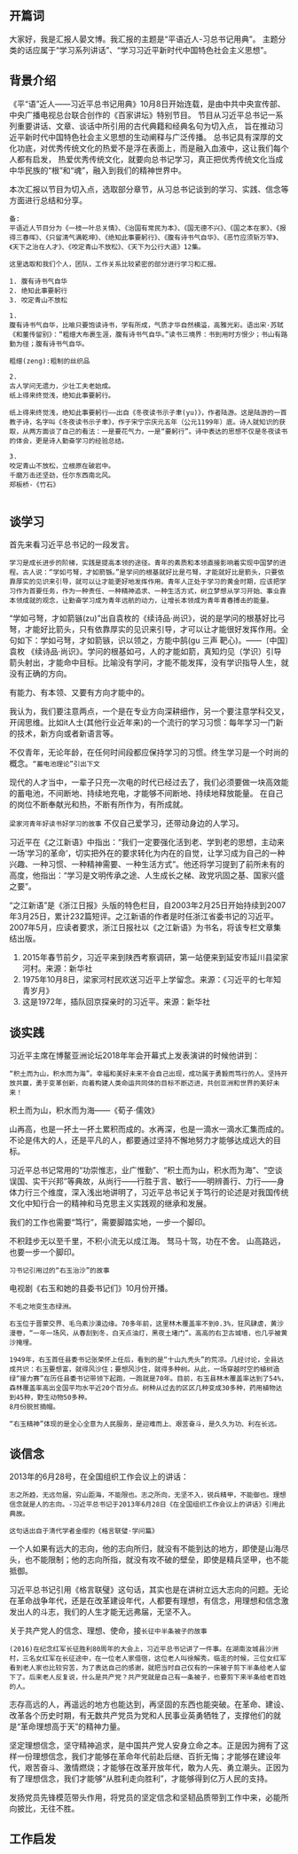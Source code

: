 ## 开篇词
大家好，我是汇报人晏文博。我汇报的主题是“平语近人-习总书记用典”。
主题分类的话应属于“学习系列讲话”、“学习习近平新时代中国特色社会主义思想”。

## 背景介绍
《平“语”近人——习近平总书记用典》10月8日开始连载，是由中共中央宣传部、中央广播电视总台联合创作的《百家讲坛》特别节目。
节目从习近平总书记一系列重要讲话、文章、谈话中所引用的古代典籍和经典名句为切入点，
旨在推动习近平新时代中国特色社会主义思想的生动阐释与广泛传播。
总书记具有深厚的文化功底，对优秀传统文化的热爱不是浮在表面上，而是融入血液中，这让我们每个人都有启发，
热爱优秀传统文化，就要向总书记学习，真正把优秀传统文化当成中华民族的“根”和“魂”，融入到我们的精神世界中。

本次汇报以节目为切入点，选取部分章节，从习总书记谈到的学习、实践、信念等方面进行总结和分享。

```
备:
平语近人节目分为《一枝一叶总关情》、《治国有常民为本》、《国无德不兴》、《国之本在家》、《报得三春晖》、《只留清气满乾坤》、《绝知此事要躬行》、《腹有诗书气自华》、《恶竹应须斩万竿》、《天下之治在人才》、《咬定青山不放松》、《天下为公行大道》12集。

这里选取和我们个人，团队，工作关系比较紧密的部分进行学习和汇报。

1. 腹有诗书气自华
2. 绝知此事要躬行
3. 咬定青山不放松

1.
腹有诗书气自华，比喻只要饱读诗书，学有所成，气质才华自然横溢，高雅光彩。语出宋·苏轼《和董传留别》：“粗缯大布裹生涯，腹有诗书气自华。”读书三境界：书到用时方恨少；书山有路勤为径；腹有诗书气自华。

粗缯(zeng):粗制的丝织品

2.
古人学问无遗力，少壮工夫老始成。
纸上得来终觉浅，绝知此事要躬行。

纸上得来终觉浅，绝知此事要躬行——出自《冬夜读书示子聿(yu)》，作者陆游。这是陆游的一首教子诗，名字叫《冬夜读书示子聿》，作于宋宁宗庆元五年（公元1199年）底。诗人就知识的获取，从两方面谈了自己的看法：一是要花气力，一是“要躬行”。诗中表达的思想不仅是冬夜读书的体会，更是诗人勤奋学习的经验总结。

3.
咬定青山不放松，立根原在破岩中。
千磨万击还坚劲，任尔东西南北风。
郑板桥-《竹石》


```
## 谈学习
首先来看习近平总书记的一段发言。

```
学习是成长进步的阶梯，实践是提高本领的途径。青年的素质和本领直接影响着实现中国梦的进程。古人说：“学如弓弩，才如箭镞。”是学问的根基就好比是弓弩，才能就好比是箭头，只要依靠厚实的见识来引导，就可以让才能更好地发挥作用。青年人正处于学习的黄金时期，应该把学习作为首要任务，作为一种责任、一种精神追求、一种生活方式，树立梦想从学习开始、事业靠本领成就的观念，让勤奋学习成为青年远航的动力，让增长本领成为青年青春搏击的能量。

```

“学如弓弩，才如箭镞(zu)”出自袁枚的《续诗品·尚识》，说的是学问的根基好比弓弩，才能好比箭头，只有依靠厚实的见识来引导，才可以让才能很好发挥作用。全句如下：学如弓弩，才如箭镞，识以领之，方能中鹄(gu 三声 靶心)。——〔中国〕袁枚 《续诗品·尚识》。学问的根基如弓，人的才能如箭，真知灼见（学识）引导箭头射出，才能命中目标。比喻没有学问，才能不能发挥，没有学识指导人生，就没有正确的方向。

有能力、有本领、又要有方向才能中的。

我认为，我们要注意两点，一个是在专业方向深耕细作，另一个要注意学科交叉，开阔思维。比如it人士(其他行业近年来)的一个流行的学习习惯：每年学习一门新的技术，新方向或者新语言等。

不仅青年，无论年龄，在任何时间段都应保持学习的习惯。终生学习是一个时尚的概念。```“蓄电池理论”引出下文```

现代的人才当中，一辈子只充一次电的时代已经过去了，我们必须要做一块高效能的蓄电池，不间断地、持续地充电，才能够不间断地、持续地释放能量。
在自己的岗位不断奉献光和热，不断有所作为，有所成就。



```梁家河青年好读书好学习的故事```
不仅自己爱学习，还带动身边的人学习。

习近平在《之江新语》中指出：“我们一定要强化活到老、学到老的思想，主动来一场‘学习的革命’，切实把外在的要求转化为内在的自觉，让学习成为自己的一种兴趣、一种习惯、一种精神需要、一种生活方式”。他还将学习提到了前所未有的高度，他指出：“学习是文明传承之途、人生成长之梯、政党巩固之基、国家兴盛之要”。

“之江新语”是《浙江日报》头版的特色栏目，自2003年2月25日开始持续到2007年3月25日，累计232篇短评。之江新语的作者是时任浙江省委书记的习近平。2007年5月，应读者要求，浙江日报社以《之江新语》为书名，将该专栏文章集结出版。

1. 2015年春节前夕，习近平来到陕西考察调研，第一站便来到延安市延川县梁家河村。来源：新华社
2. 1975年10月8日，梁家河村民欢送习近平上学留念。来源：《习近平的七年知青岁月》
3. 这是1972年，插队回京探亲时的习近平。来源：新华社


## 谈实践

习近平主席在博鳌亚洲论坛2018年年会开幕式上发表演讲的时候他讲到：
```
“积土而为山，积水而为海”。幸福和美好未来不会自己出现，成功属于勇毅而笃行的人。坚持开放共赢，勇于变革创新，向着构建人类命运共同体的目标不断迈进，共创亚洲和世界的美好未来！
```

积土而为山，积水而为海——《荀子·儒效》

山再高，也是一抔土一抔土累积而成的。水再深，也是一滴水一滴水汇集而成的。不论是伟大的人，还是平凡的人，都要通过坚持不懈地努力才能够达成远大的目标。


习近平总书记常用的“功崇惟志，业广惟勤”、“积土而为山，积水而为海”、“空谈误国、实干兴邦”等典故，从尚行——行胜于言、敏行——明辨善行、力行——身体力行三个维度，深入浅出地讲明了，习近平总书记关于笃行的论述是对我国传统文化中知行合一的精神和马克思主义实践观的继承和发展。

我们的工作也需要“笃行”，需要脚踏实地，一步一个脚印。

不积跬步无以至千里，不积小流无以成江海。
驽马十驾，功在不舍。
山高路远，也要一步一个脚印。

```习书记引用过的“右玉治沙”的故事```

电视剧《右玉和她的县委书记们》10月份开播。

```
不毛之地变生态绿洲。

右玉位于晋蒙交界、毛乌素沙漠边缘。70多年前，这里林木覆盖率不到0.3%，狂风肆虐，黄沙漫卷，“一年一场风，从春刮到冬，白天点油灯，黑夜土堵门”。高高的右卫古城墙，也几乎被黄沙掩埋。

1949年，右玉首任县委书记张荣怀上任后，看到的是“十山九秃头”的荒凉。几经讨论，全县达成共识：右玉要想富，就得风沙住；要想风沙住，就得多种树。从此，一场穿越时空的植树造绿“接力赛”在历任县委书记带领下起跑，一跑就是70年。目前，右玉县林木覆盖率达到了54%，森林覆盖率高出全国平均水平近20个百分点。树种从过去的区区几种变成30多种，药用植物达到45种，野生动物50多种。
8月份脱贫摘帽。

“右玉精神”体现的是全心全意为人民服务，是迎难而上、艰苦奋斗，是久久为功、利在长远。
```

## 谈信念

2013年的6月28号，在全国组织工作会议上的讲话：
```
志之所趋，无远勿届，穷山距海，不能限也。志之所向，无坚不入，锐兵精甲，不能御也。理想信念就是人的志向。-习近平总书记于2013年6月28日《在全国组织工作会议上的讲话》引用此典故。

这句话出自于清代学者金缨的《格言联璧·学问篇》

```

一个人如果有远大的志向，他的志向所归，就没有不能到达的地方，即使是山海尽头，也不能限制；他的志向所指，就没有攻不破的壁垒，即使是精兵坚甲，也不能抵御。


习近平总书记引用《格言联璧》这句话，其实也是在讲树立远大志向的问题。无论在革命战争年代，还是在改革建设年代，人都要有理想，有信念，用理想和信念激发出人的斗志，我们的人生才能无远弗届，无坚不入。



关于共产党人的信念、理想、使命，接```长征中半条被子的故事```

```
(2016)在纪念红军长征胜利80周年的大会上，习近平总书记讲了一件事。在湖南汝城县沙洲村，三名女红军在长征途中，在一位老人家借宿，这位老人叫徐解秀。临走的时候，三位女红军看到老人家也比较穷苦，为了表达自己的感谢，就把当时自己仅有的一床被子剪下半条给老人留下了。后来老人反复说，什么是共产党？共产党就是自己有一条被子，也要剪下来半条给老百姓的人。

```

志存高远的人，再遥远的地方也能达到，再坚固的东西也能突破。在革命、建设、改革各个历史时期，有无数共产党员为党和人民事业英勇牺牲了，支撑他们的就是“革命理想高于天”的精神力量。

坚定理想信念，坚守精神追求，是中国共产党人安身立命之本。正是因为拥有了这样一份理想信念，我们才能够在革命年代前赴后继、百折无悔；才能够在建设年代，艰苦奋斗、激情燃烧；才能够在改革开放年代，敢为人先、勇立潮头。正因为有了理想信念，我们才能够“从胜利走向胜利”，才能够得到亿万人民的支持。

发扬党员先锋模范带头作用，将党员的坚定信念和坚韧品质带到工作中来，必能所向披比，无往不胜。

## 工作启发
